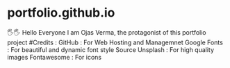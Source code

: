 # portfolio.github.io
🖐🖐 Hello Everyone
I am Ojas Verma, the protagonist of this portfolio project
#Credits :
GitHub : For Web Hosting and Managemnet
Google Fonts : For beautiful and dynamic font style
Source Unsplash : For high quality images
Fontawesome : For icons
